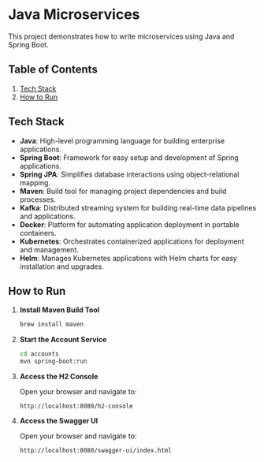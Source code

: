 # Java Microservices

This project demonstrates how to write microservices using Java and Spring Boot.

## Table of Contents

1. [Tech Stack](#tech-stack)
2. [How to Run](#how-to-run)

## Tech Stack

- **Java**: High-level programming language for building enterprise applications.
- **Spring Boot**: Framework for easy setup and development of Spring applications.
- **Spring JPA**: Simplifies database interactions using object-relational mapping.
- **Maven**: Build tool for managing project dependencies and build processes.
- **Kafka**: Distributed streaming system for building real-time data pipelines and applications.
- **Docker**: Platform for automating application deployment in portable containers.
- **Kubernetes**: Orchestrates containerized applications for deployment and management.
- **Helm**: Manages Kubernetes applications with Helm charts for easy installation and upgrades.

## How to Run

1. **Install Maven Build Tool**

    ```bash
    brew install maven
    ```

2. **Start the Account Service**

    ```bash
    cd accounts
    mvn spring-boot:run
    ```

3. **Access the H2 Console**

   Open your browser and navigate to:

    ```url
    http://localhost:8080/h2-console
    ```

4. **Access the Swagger UI**

   Open your browser and navigate to:

    ```url
    http://localhost:8080/swagger-ui/index.html
    ```
